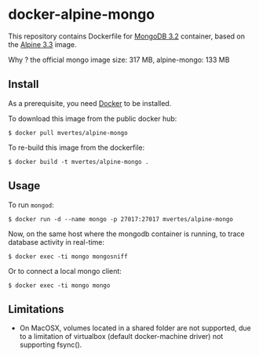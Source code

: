 # docker-alpine-mongo

This repository contains Dockerfile for [MongoDB 3.2](https://www.mongodb.org)
container, based on the [Alpine 3.3](https://hub.docker.com/_/alpine/) image.

Why ? the official mongo image size: 317 MB, alpine-mongo: 133 MB

## Install

As a prerequisite, you need [Docker](https://docker.com) to be installed.

To download this image from the public docker hub:

	$ docker pull mvertes/alpine-mongo

To re-build this image from the dockerfile:

	$ docker build -t mvertes/alpine-mongo .

## Usage

To run `mongod`:

	$ docker run -d --name mongo -p 27017:27017 mvertes/alpine-mongo

Now, on the same host where the mongodb container is running, to trace
database activity in real-time:

	$ docker exec -ti mongo mongosniff

Or to connect a local mongo client:

	$ docker exec -ti mongo mongo

## Limitations

- On MacOSX, volumes located in a shared folder are not supported,
  due to a limitation of virtualbox (default docker-machine driver)
  not supporting fsync().

